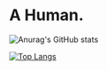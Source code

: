 # A Human.
![Anurag's GitHub stats](https://github-readme-stats.vercel.app/api?username=RivioxGaming&show_icons=true&theme=dracula) 

[![Top Langs](https://github-readme-stats.vercel.app/api/top-langs/?username=RivioxGaming&show_icons=true&theme=dracula)](https://github.com/anuraghazra/github-readme-stats)
